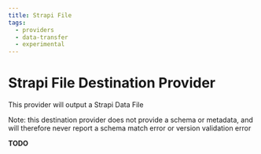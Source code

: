 ```yaml
---
title: Strapi File
tags:
  - providers
  - data-transfer
  - experimental
---
```


# Strapi File Destination Provider

This provider will output a Strapi Data File

Note: this destination provider does not provide a schema or metadata, and will therefore never report a schema match error or version validation error

**TODO**

